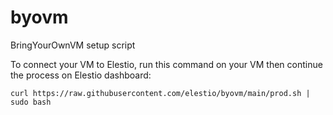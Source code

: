 # byovm
BringYourOwnVM setup script

To connect your VM to Elestio, run this command on your VM then continue the process on Elestio dashboard:
  
  `curl https://raw.githubusercontent.com/elestio/byovm/main/prod.sh | sudo bash`
  
